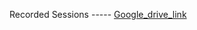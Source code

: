 Recorded Sessions ----- [Google_drive_link](https://drive.google.com/drive/folders/1byWKG56tr0927gTP-zbE0eFkI1EDf9Xk?usp=sharing)

